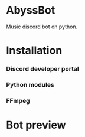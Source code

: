 # AbyssBot
Music discord bot on python.


# Installation
### Discord developer portal
### Python modules
### FFmpeg

# Bot preview
